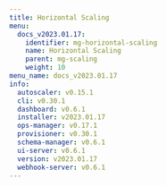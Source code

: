 ```yaml
---
title: Horizontal Scaling
menu:
  docs_v2023.01.17:
    identifier: mg-horizontal-scaling
    name: Horizontal Scaling
    parent: mg-scaling
    weight: 10
menu_name: docs_v2023.01.17
info:
  autoscaler: v0.15.1
  cli: v0.30.1
  dashboard: v0.6.1
  installer: v2023.01.17
  ops-manager: v0.17.1
  provisioner: v0.30.1
  schema-manager: v0.6.1
  ui-server: v0.6.1
  version: v2023.01.17
  webhook-server: v0.6.1
---
```


